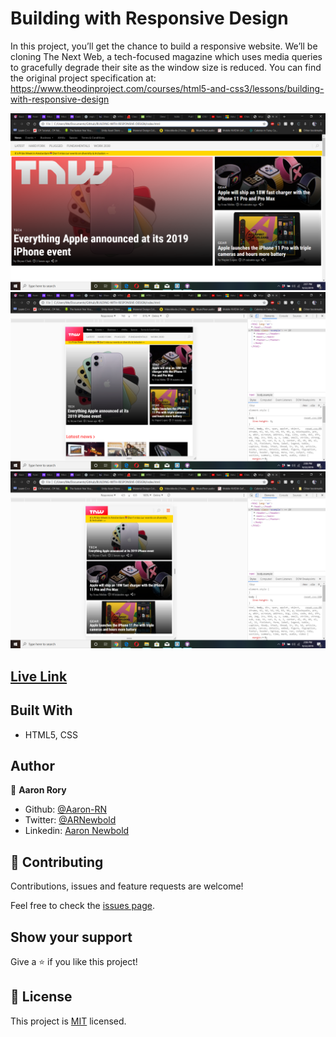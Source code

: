 # Building with Responsive Design
In this project, you’ll get the chance to build a responsive website. We’ll be cloning The Next Web, a tech-focused magazine which uses media queries to gracefully degrade their site as the window size is reduced. You can find the original project specification at: https://www.theodinproject.com/courses/html5-and-css3/lessons/building-with-responsive-design

![](images/img1.png)
![](images/img2.png)
![](images/img3.png)

## [Live Link](https://raw.githack.com/Aaron-RN/BUILDING-WITH-RESPONSIVE-DESIGN/master/index.html)

## Built With

- HTML5, CSS

## Author

👤 **Aaron Rory**

- Github: [@Aaron-RN](https://github.com/Aaron-RN)
- Twitter: [@ARNewbold](https://twitter.com/ARNewbold)
- Linkedin: [Aaron Newbold](https://www.linkedin.com/in/aaron-newbold-1b9233187/)

## 🤝 Contributing

Contributions, issues and feature requests are welcome!

Feel free to check the [issues page](issues/).

## Show your support

Give a ⭐️ if you like this project!

## 📝 License

This project is [MIT](lic.url) licensed.
